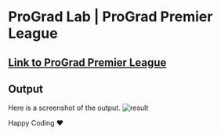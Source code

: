 # ProGrad Lab | ProGrad Premier League

## [Link to ProGrad Premier League](https://github.com/prograd-org/lab-prograd-premier-league)

## Output

Here is a screenshot of the output.
![result](https://user-images.githubusercontent.com/81064540/158023483-6f0138c4-ded6-485f-8d8a-5a309cbe2956.png)

Happy Coding ❤️
